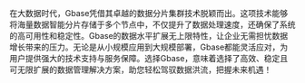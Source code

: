 在大数据时代，Gbase凭借其卓越的数据分片集群技术脱颖而出。这项技术能够将海量数据智能分片存储于多个节点中，不仅提升了数据处理速度，还确保了系统的高可用性和稳定性。Gbase的数据水平扩展无上限特性，让企业无需担忧数据增长带来的压力。无论是从小规模应用到大规模部署，Gbase都能灵活应对，为用户提供强大的技术支持与服务保障。选择Gbase，意味着选择了高效、稳定且可无限扩展的数据管理解决方案，助您轻松驾驭数据洪流，把握未来机遇！